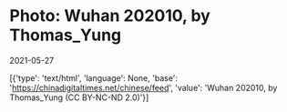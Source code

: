 # Photo: Wuhan 202010, by Thomas_Yung

2021-05-27

[{'type': 'text/html', 'language': None, 'base': 'https://chinadigitaltimes.net/chinese/feed', 'value': 'Wuhan 202010, by Thomas_Yung (CC BY-NC-ND 2.0)'}]